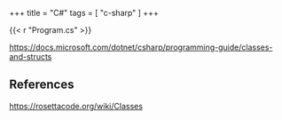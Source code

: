 +++
title = "C#"
tags = [ "c-sharp" ]
+++

{{< r "Program.cs" >}}

<https://docs.microsoft.com/dotnet/csharp/programming-guide/classes-and-structs>

## References

<https://rosettacode.org/wiki/Classes>
